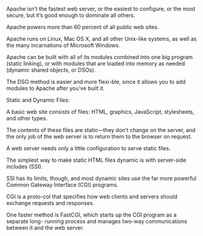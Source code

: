 Apache isn’t the fastest web server, or the easiest to configure, or the most secure, but it’s good enough to dominate all others.

Apache powers more than 60 percent of all public web sites.

Apache runs on Linux, Mac OS X, and all other Unix-like systems, as well as the many incarnations of Microsoft Windows.

Apache can be built with all of its modules combined into one big program (static linking), or with modules that are loaded into memory as needed (dynamic shared objects, or DSOs). 

The DSO method is easier and more flexi-ble, since it allows you to add modules to Apache after you’ve built it.



Static and Dynamic Files:

A basic web site consists of files: HTML, graphics, JavaScript, stylesheets, and other types. 

The contents of these files are static—they don’t change on the server, and the only job of the web server is to return them to the browser on request.

A web server needs only a little configuration to serve static files.

The simplest way to make static HTML files dynamic is with server-side includes (SSI).

SSI has its limits, though, and most dynamic sites use the far more powerful Common Gateway Interface (CGI) programs.

CGI is a proto-col that specifies how web clients and servers should exchange requests and responses.

One faster method is FastCGI, which starts up the CGI program as a separate long- running process and manages two-way communications between it and the web server. 
